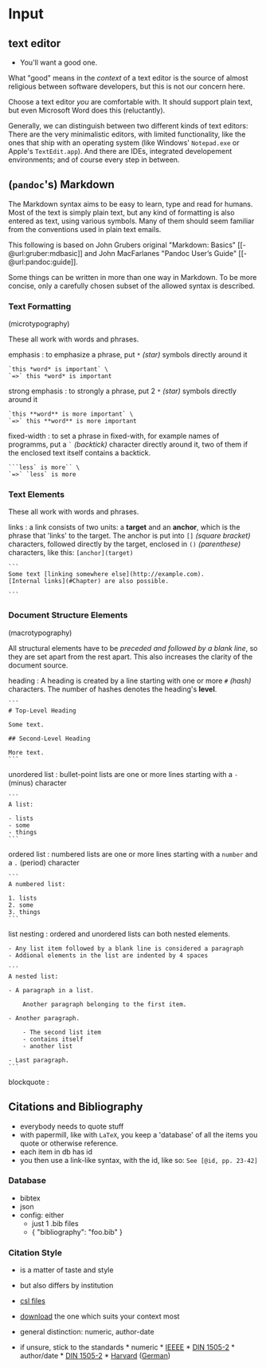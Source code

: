 # Input

## text editor

- You'll want a good one.

What "good" means in the *context* of a text editor is the source of 
almost religious between software developers, but this is not our concern here.

Choose a text editor *you* are comfortable with.
It should support plain text, but even Microsoft Word does this (reluctantly).

Generally, we can distinguish between two different kinds of text editors: 
There are the very minimalistic editors, with limited functionality, like the ones that ship 
with an operating system (like Windows' `Notepad.exe` or Apple's `TextEdit.app`).
And there are IDEs, integrated developement environments; and of course every step in between.


## (**`pandoc`**'s) Markdown

The Markdown syntax aims to be easy to learn, type and read for humans.
Most of the text is simply plain text, but any kind of formatting is also entered as text, using various symbols. Many of them should seem familiar from the conventions used in plain text emails.

<!-- *Less is more:* 

*More is more:* there are several extension to the syntax supported by pandoc. -->

This following is based on 
John Grubers original "Markdown: Basics" [[-@url:gruber:mdbasic]] and
John MacFarlanes "Pandoc User’s Guide" [[-@url:pandoc:guide]].

Some things can be written in more than one way in Markdown. To be more concise, only a carefully chosen subset of the allowed syntax is described.


### Text Formatting

(microtypography)

These all work with words and phrases.

emphasis
:   to emphasize a phrase, put `*` *(star)* symbols directly around it

    `this *word* is important` \
    `=>` this *word* is important

strong emphasis
:   to strongly a phrase, put 2 `*` *(star)* symbols directly around it

    `this **word** is more important` \
    `=>` this **word** is more important

fixed-width
:   to set a phrase in fixed-with, for example names of programms, put a `` ` `` *(backtick)* character directly around it, two of them if the enclosed text itself contains a backtick.

    ```less` is more`` \
    `=>` `less` is more


### Text Elements

These all work with words and phrases.

links
:   a link consists of two units: a **target** and an **anchor**, which is the phrase that 'links' to the target. The anchor is put into `[]` *(square bracket)* characters, followed directly by the target, enclosed in `()` *(parenthese)* characters, like this: `[anchor](target)`

    ```
    Some text [linking somewhere else](http://example.com).
    [Internal links](#Chapter) are also possible.
    
    ```

### Document Structure Elements

(macrotypography)

All structural elements have to be *preceded and followed by a blank line*, so they are set apart from the rest apart. This also increases the clarity of the document source.

heading
:   A heading is created by a line starting with one or more `#` *(hash)* characters. The number of hashes denotes the heading's **level**.

    ```
    # Top-Level Heading
    
    Some text.
    
    ## Second-Level Heading
    
    More text.
    ``` 


unordered list
:   bullet-point lists are one or more lines starting with a `-` (minus) character

    ```
    A list:

    - lists
    - some
    - things
    ```

ordered list
:   numbered lists are one or more lines starting with a `number` and a `.` (period) character

    ```
    A numbered list:

    1. lists
    2. some
    3. things
    ```

list nesting
:    ordered and unordered lists can both nested elements. 

    - Any list item followed by a blank line is considered a paragraph
    - Addional elements in the list are indented by 4 spaces

    ```
    A nested list:

    - A paragraph in a list.
    
        Another paragraph belonging to the first item.
    
    - Another paragraph.
    
        - The second list item
        - contains itself
        - another list
    
    - Last paragraph.
    ```

blockquote
:   

## Citations and Bibliography

- everybody needs to quote stuff
- with papermill, like with `LaTeX`, you keep a 'database' of all the items you quote or otherwise reference.
- each item in db has id
- you then use a link-like syntax, with the id, like so: `See [@id, pp. 23-42]`


### Database

- bibtex
- json
- config: either
    - just 1 .bib files
    - { "bibliography": "foo.bib" }


### Citation Style

- is a matter of taste and style
- but also differs by institution

- [csl files](http://citationstyles.org)
- [download](http://zotero.org/styles) the one which suits your context most
- general distinction: numeric, author-date
- if unsure, stick to the standards
      * numeric
        * [IEEEE](http://zotero.org/styles/ieee-with-url)
        * [DIN 1505-2](http://zotero.org/styles/din-1505-2-numeric)
      * author/date
        * [DIN 1505-2](http://zotero.org/styles/din-1505-2)
        * [Harvard](http://zotero.org/styles/harvard1) ([German](http://zotero.org/styles/harvard7de))
